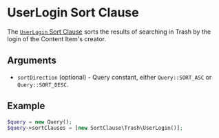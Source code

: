 # UserLogin Sort Clause

The [`UserLogin` Sort Clause](https://github.com/ezsystems/ezplatform-kernel/blob/master/eZ/Publish/API/Repository/Values/Content/Query/SortClause/Trash/UserLogin.php)
sorts the results of searching in Trash by the login of the Content Item's creator.

## Arguments

- `sortDirection` (optional) - Query constant, either `Query::SORT_ASC` or `Query::SORT_DESC`.

## Example

``` php
$query = new Query();
$query->sortClauses = [new SortClause\Trash\UserLogin()];
```

